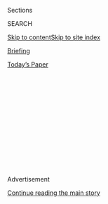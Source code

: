 <div id="app">

<div>

<div>

<div>

<div class="NYTAppHideMasthead css-1q2w90k e1suatyy0">

<div class="section css-ui9rw0 e1suatyy2">

<div class="css-eph4ug er09x8g0">

<div class="css-6n7j50">

</div>

<span class="css-1dv1kvn">Sections</span>

<div class="css-10488qs">

<span class="css-1dv1kvn">SEARCH</span>

</div>

[Skip to content](#site-content)[Skip to site
index](#site-index)

</div>

<div id="masthead-section-label" class="css-1wr3we4 eaxe0e00">

[Briefing](https://www.nytimes3xbfgragh.onion/interactive/2018/briefing/global-morning-briefing-newsletter-signup.html)

</div>

<div class="css-10698na e1huz5gh0">

</div>

</div>

<div id="masthead-bar-one" class="section hasLinks css-15hmgas e1csuq9d3">

<div class="css-uqyvli e1csuq9d0">

</div>

<div class="css-1uqjmks e1csuq9d1">

</div>

<div class="css-9e9ivx">

[](https://myaccount.nytimes3xbfgragh.onion/auth/login?response_type=cookie&client_id=vi)

</div>

<div class="css-1bvtpon e1csuq9d2">

[Today’s
Paper](https://www.nytimes3xbfgragh.onion/section/todayspaper)

</div>

</div>

</div>

</div>

<div data-aria-hidden="false">

<div id="site-content" data-role="main">

<div>

<div class="css-1aor85t" style="opacity:0.000000001;z-index:-1;visibility:hidden">

<div class="css-1hqnpie">

<div class="css-epjblv">

<span class="css-17xtcya">[Briefing](/interactive/2018/briefing/global-morning-briefing-newsletter-signup.html)</span><span class="css-x15j1o">|</span><span class="css-fwqvlz">11
of Our Best Weekend
Reads</span>

</div>

<div class="css-k008qs">

<div class="css-1iwv8en">

<span class="css-18z7m18"></span>

<div>

</div>

</div>

<span class="css-1n6z4y">https://nyti.ms/2D4AY08</span>

<div class="css-1705lsu">

<div class="css-4xjgmj">

<div class="css-4skfbu" data-role="toolbar" data-aria-label="Social Media Share buttons, Save button, and Comments Panel with current comment count" data-testid="share-tools">

  - 
  - 
  - 
  - 
    
    <div class="css-6n7j50">
    
    </div>

  - 

</div>

</div>

</div>

</div>

</div>

</div>

<div id="NYT_TOP_BANNER_REGION" class="css-13pd83m">

</div>

<div id="top-wrapper" class="css-1sy8kpn">

<div id="top-slug" class="css-l9onyx">

Advertisement

</div>

[Continue reading the main
story](#after-top)

<div class="ad top-wrapper" style="text-align:center;height:100%;display:block;min-height:250px">

<div id="top" class="place-ad" data-position="top" data-size-key="top">

</div>

</div>

<div id="after-top">

</div>

</div>

<div>

<div id="sponsor-wrapper" class="css-1hyfx7x">

<div id="sponsor-slug" class="css-19vbshk">

Supported by

</div>

[Continue reading the main
story](#after-sponsor)

<div id="sponsor" class="ad sponsor-wrapper" style="text-align:center;height:100%;display:block">

</div>

<div id="after-sponsor">

</div>

</div>

<div class="css-186x18t">

</div>

<div class="css-1vkm6nb ehdk2mb0">

# 11 of Our Best Weekend Reads

</div>

Mourning John Lewis. Advances in Alzheimer’s research. Sheep in Senegal.
Ben & Jerry. And more.

<div class="css-18e8msd">

<div class="css-vp77d3 epjyd6m0">

<div class="css-hus3qt ey68jwv0" data-aria-hidden="true">

[![Jillian
Rayfield](https://static01.graylady3jvrrxbe.onion/images/2019/11/22/reader-center/author-jillian-rayfield/author-jillian-rayfield-thumbLarge.png
"Jillian Rayfield")](https://www.nytimes3xbfgragh.onion/by/jillian-rayfield)

</div>

<div class="css-1baulvz">

By [<span class="css-1baulvz last-byline" itemprop="name">Jillian
Rayfield</span>](https://www.nytimes3xbfgragh.onion/by/jillian-rayfield)

</div>

</div>

  - July 31,
    2020

  - 
    
    <div class="css-4xjgmj">
    
    <div class="css-d8bdto" data-role="toolbar" data-aria-label="Social Media Share buttons, Save button, and Comments Panel with current comment count" data-testid="share-tools">
    
      - 
      - 
      - 
      - 
        
        <div class="css-6n7j50">
        
        </div>
    
      - 
    
    </div>
    
    </div>

</div>

</div>

<div class="section meteredContent css-1r7ky0e" name="articleBody" itemprop="articleBody">

<div class="css-1fanzo5 StoryBodyCompanionColumn">

<div class="css-53u6y8">

Welcome to the weekend, and welcome to August. It’s the beginning of the
end of summer. If you’re like me, the end of the heat can’t come soon
enough. If not, don’t worry: There’s still plenty of time to [head to
the
woods](https://www.nytimes3xbfgragh.onion/2020/07/29/at-home/newsletter.html),
[make a watermelon
salad](https://www.nytimes3xbfgragh.onion/2020/07/29/dining/watermelon-salad-recipe.html)
or even learn [some theater skills (or knife-fighting
techniques)](https://www.nytimes3xbfgragh.onion/2020/07/30/theater/theater-classes-at-home.html).
Whatever you do, be sure to make time for some amazing
journalism.

</div>

</div>

<div class="css-79elbk" data-testid="photoviewer-wrapper">

<div class="css-z3e15g" data-testid="photoviewer-wrapper-hidden">

</div>

<div class="css-1a48zt4 ehw59r15" data-testid="photoviewer-children">

![<span class="css-cnj6d5 e1z0qqy90" itemprop="copyrightHolder"><span class="css-1ly73wi e1tej78p0">Credit...</span><span>David
Deal/Redux</span></span>](https://static01.graylady3jvrrxbe.onion/images/2020/07/29/opinion/01lewis-weekend/00lewis-articleLarge.jpg?quality=75&auto=webp&disable=upscale)

</div>

</div>

<div class="css-1fanzo5 StoryBodyCompanionColumn">

<div class="css-53u6y8">

## [John Lewis: Together, you can redeem the soul of our nation](https://www.nytimes3xbfgragh.onion/2020/07/30/opinion/john-lewis-civil-rights-america.html)

From the Opinion section: Mr. Lewis, the civil rights leader who died on
July 17, [wrote an essay shortly before his death, to be published upon
the day of his
funeral.](https://www.nytimes3xbfgragh.onion/2020/07/30/opinion/john-lewis-civil-rights-america.html)
“Though I am gone, I urge you to answer the highest calling of your
heart and stand up for what you truly believe,” he wrote.

\[Also read: [“Times Insider: The Blessing and Burden of Being John
Lewis,”](https://www.nytimes3xbfgragh.onion/2020/07/23/insider/john-lewis-memory.html)
and [watch some of the tributes at his
funeral.](https://www.nytimes3xbfgragh.onion/video/us/politics/100000007264823/john-lewis-funeral.html)\]

</div>

</div>

<div class="css-1fanzo5 StoryBodyCompanionColumn">

<div class="css-53u6y8">

\_\_\_\_

</div>

</div>

<div class="css-79elbk" data-testid="photoviewer-wrapper">

<div class="css-z3e15g" data-testid="photoviewer-wrapper-hidden">

</div>

<div class="css-1a48zt4 ehw59r15" data-testid="photoviewer-children">

<div class="css-1xdhyk6 erfvjey0">

<span class="css-1ly73wi e1tej78p0">Image</span>

<div class="css-zjzyr8">

<div data-testid="lazyimage-container" style="height:257.77777777777777px">

</div>

</div>

</div>

<span class="css-cnj6d5 e1z0qqy90" itemprop="copyrightHolder"><span class="css-1ly73wi e1tej78p0">Credit...</span><span>Ryan
Christopher Jones for The New York
Times</span></span>

</div>

</div>

<div class="css-1fanzo5 StoryBodyCompanionColumn">

<div class="css-53u6y8">

## [A viral epidemic splintering into deadly pieces](https://www.nytimes3xbfgragh.onion/2020/07/29/health/coronavirus-future-america.html)

[There’s not just one coronavirus outbreak in the United States. Now
there are many, each requiring its own mix of
solutions.](https://www.nytimes3xbfgragh.onion/2020/07/29/health/coronavirus-future-america.html)

\_\_\_\_

</div>

</div>

<div class="css-79elbk" data-testid="photoviewer-wrapper">

<div class="css-z3e15g" data-testid="photoviewer-wrapper-hidden">

</div>

<div class="css-1a48zt4 ehw59r15" data-testid="photoviewer-children">

<div class="css-1xdhyk6 erfvjey0">

<span class="css-1ly73wi e1tej78p0">Image</span>

<div class="css-zjzyr8">

<div data-testid="lazyimage-container" style="height:257.77777777777777px">

</div>

</div>

</div>

<span class="css-cnj6d5 e1z0qqy90" itemprop="copyrightHolder"><span class="css-1ly73wi e1tej78p0">Credit...</span><span>Finnbarr
Webster/Getty
Images</span></span>

</div>

</div>

<div class="css-1fanzo5 StoryBodyCompanionColumn">

<div class="css-53u6y8">

## [Whence came Stonehenge’s stones? Now we know](https://www.nytimes3xbfgragh.onion/2020/07/29/science/stonehenge-archaeology-sarsens.html)

[Last year, archaeologists pinpointed the origin of many of the ancient
monument’s massive stones. A new study identifies the source of the
rest.](https://www.nytimes3xbfgragh.onion/2020/07/29/science/stonehenge-archaeology-sarsens.html)

</div>

</div>

<div class="css-1fanzo5 StoryBodyCompanionColumn">

<div class="css-53u6y8">

\_\_\_\_

</div>

</div>

<div class="css-79elbk" data-testid="photoviewer-wrapper">

<div class="css-z3e15g" data-testid="photoviewer-wrapper-hidden">

</div>

<div class="css-1a48zt4 ehw59r15" data-testid="photoviewer-children">

<div class="css-1xdhyk6 erfvjey0">

<span class="css-1ly73wi e1tej78p0">Image</span>

<div class="css-zjzyr8">

<div data-testid="lazyimage-container" style="height:230.06666666666666px">

</div>

</div>

</div>

<span class="css-cnj6d5 e1z0qqy90" itemprop="copyrightHolder"><span class="css-1ly73wi e1tej78p0">Credit...</span><span>Hannah
Price for The New York
Times</span></span>

</div>

</div>

<div class="css-1fanzo5 StoryBodyCompanionColumn">

<div class="css-53u6y8">

## [Pollution is killing Black Americans. This community fought back.](https://www.nytimes3xbfgragh.onion/2020/07/28/magazine/pollution-philadelphia-black-americans.html)

African-Americans are 75 percent more likely than others to live near
facilities that produce hazardous waste. [Can a grass-roots
environmental-justice movement make a
difference?](https://www.nytimes3xbfgragh.onion/2020/07/28/magazine/pollution-philadelphia-black-americans.html)

Above, Kilynn Johnson outside her home in South Philadelphia. She and
several members of her family have suffered from various forms of
cancer.

\_\_\_\_

</div>

</div>

<div class="css-79elbk" data-testid="photoviewer-wrapper">

<div class="css-z3e15g" data-testid="photoviewer-wrapper-hidden">

</div>

<div class="css-1a48zt4 ehw59r15" data-testid="photoviewer-children">

<div class="css-1xdhyk6 erfvjey0">

<span class="css-1ly73wi e1tej78p0">Image</span>

<div class="css-zjzyr8">

<div data-testid="lazyimage-container" style="height:257.77777777777777px">

</div>

</div>

</div>

<span class="css-cnj6d5 e1z0qqy90" itemprop="copyrightHolder"><span class="css-1ly73wi e1tej78p0">Credit...</span><span>Sergey
Ponomarev for The New York
Times</span></span>

</div>

</div>

<div class="css-1fanzo5 StoryBodyCompanionColumn">

<div class="css-53u6y8">

## [In Russia’s far east, a new face of resistance to Putin’s reign](https://www.nytimes3xbfgragh.onion/2020/07/28/world/europe/russias-far-east-protests-putin.html)

As protests swell in the city of Khabarovsk, 4,000 miles from Moscow,
[residents who had never before found a public outlet for anger are
becoming
activists.](https://www.nytimes3xbfgragh.onion/2020/07/28/world/europe/russias-far-east-protests-putin.html)

\_\_\_\_

</div>

</div>

<div class="css-79elbk" data-testid="photoviewer-wrapper">

<div class="css-z3e15g" data-testid="photoviewer-wrapper-hidden">

</div>

<div class="css-1a48zt4 ehw59r15" data-testid="photoviewer-children">

<div class="css-1xdhyk6 erfvjey0">

<span class="css-1ly73wi e1tej78p0">Image</span>

<div class="css-zjzyr8">

<div data-testid="lazyimage-container" style="height:241.66666666666663px">

</div>

</div>

</div>

<span class="css-cnj6d5 e1z0qqy90" itemprop="copyrightHolder"><span class="css-1ly73wi e1tej78p0">Credit...</span><span>Mohamed
Abd El
Ghany/Reuters</span></span>

</div>

</div>

<div class="css-1fanzo5 StoryBodyCompanionColumn">

<div class="css-53u6y8">

## [Longer, slower, farther: savoring the prospect of future travels](https://www.nytimes3xbfgragh.onion/2020/07/28/travel/future-travel-bucket-list-coronavirus.html)

In the travel lull induced by the pandemic, [some people are planning
ambitious, once-in-a-lifetime
trips.](https://www.nytimes3xbfgragh.onion/2020/07/28/travel/future-travel-bucket-list-coronavirus.html)
Optimists are targeting
2021.

\_\_\_\_

</div>

</div>

<div class="css-79elbk" data-testid="photoviewer-wrapper">

<div class="css-z3e15g" data-testid="photoviewer-wrapper-hidden">

</div>

<div class="css-1a48zt4 ehw59r15" data-testid="photoviewer-children">

<div class="css-1xdhyk6 erfvjey0">

<span class="css-1ly73wi e1tej78p0">Image</span>

<div class="css-zjzyr8">

<div data-testid="lazyimage-container" style="height:375.0666666666667px">

</div>

</div>

</div>

<span class="css-cnj6d5 e1z0qqy90" itemprop="copyrightHolder"><span class="css-1ly73wi e1tej78p0">Credit...</span><span>Zephyr/Science
Source</span></span>

</div>

</div>

<div class="css-1fanzo5 StoryBodyCompanionColumn">

<div class="css-53u6y8">

## [“Amazing, isn’t it?” Long-sought blood test for Alzheimer’s in reach](https://www.nytimes3xbfgragh.onion/2020/07/28/health/alzheimers-blood-test.html)

[Scientists say such tests could be available in a few
years,](https://www.nytimes3xbfgragh.onion/2020/07/28/health/alzheimers-blood-test.html)
speeding research for treatments and providing a diagnosis for dementia
patients who want to know if they have Alzheimer’s
disease.

\_\_\_\_

</div>

</div>

<div class="css-79elbk" data-testid="photoviewer-wrapper">

<div class="css-z3e15g" data-testid="photoviewer-wrapper-hidden">

</div>

<div class="css-1a48zt4 ehw59r15" data-testid="photoviewer-children">

<div class="css-1xdhyk6 erfvjey0">

<span class="css-1ly73wi e1tej78p0">Image</span>

<div class="css-zjzyr8">

<div data-testid="lazyimage-container" style="height:257.77777777777777px">

</div>

</div>

</div>

<span class="css-cnj6d5 e1z0qqy90" itemprop="copyrightHolder"><span class="css-1ly73wi e1tej78p0">Credit...</span><span>Ricci
Shryock for The New York
Times</span></span>

</div>

</div>

<div class="css-1fanzo5 StoryBodyCompanionColumn">

<div class="css-53u6y8">

## [For Senegal’s biggest holiday, a shortage of the all-important sheep](https://www.nytimes3xbfgragh.onion/2020/07/29/world/africa/senegal-tabaski-sheep-eid-adha.html)

Properly celebrating Tabaski, as Eid al-Adha is known in Senegal,
requires a sacrificial sheep. [Coronavirus restrictions have made the
animals more expensive, putting them out of reach of
many.](https://www.nytimes3xbfgragh.onion/2020/07/29/world/africa/senegal-tabaski-sheep-eid-adha.html)

\_\_\_\_

</div>

</div>

<div class="css-79elbk" data-testid="photoviewer-wrapper">

<div class="css-z3e15g" data-testid="photoviewer-wrapper-hidden">

</div>

<div class="css-1a48zt4 ehw59r15" data-testid="photoviewer-children">

<div class="css-1xdhyk6 erfvjey0">

<span class="css-1ly73wi e1tej78p0">Image</span>

<div class="css-zjzyr8">

<div data-testid="lazyimage-container" style="height:217.82222222222222px">

</div>

</div>

</div>

<span class="css-cnj6d5 e1z0qqy90" itemprop="copyrightHolder"><span class="css-1ly73wi e1tej78p0">Credit...</span><span>Muppets
Studio/Disney+</span></span>

</div>

</div>

<div class="css-1fanzo5 StoryBodyCompanionColumn">

<div class="css-53u6y8">

## [It’s time to re-re-re-meet the Muppets](https://www.nytimes3xbfgragh.onion/2020/07/23/arts/television/muppets-now-disney.html)

“Muppets Now,” a new series on Disney+, is the latest attempt to take
Kermit the Frog and his fuzzy companions [back to their anarchic sketch
comedy
roots.](https://www.nytimes3xbfgragh.onion/2020/07/23/arts/television/muppets-now-disney.html)

\_\_\_\_

</div>

</div>

<div class="css-79elbk" data-testid="photoviewer-wrapper">

<div class="css-z3e15g" data-testid="photoviewer-wrapper-hidden">

</div>

<div class="css-1a48zt4 ehw59r15" data-testid="photoviewer-children">

<div class="css-1xdhyk6 erfvjey0">

<span class="css-1ly73wi e1tej78p0">Image</span>

<div class="css-zjzyr8">

<div data-testid="lazyimage-container" style="height:257.77777777777777px">

</div>

</div>

</div>

<span class="css-cnj6d5 e1z0qqy90" itemprop="copyrightHolder"><span class="css-1ly73wi e1tej78p0">Credit...</span><span>Dmitry
Kostyukov for The New York
Times</span></span>

</div>

</div>

<div class="css-1fanzo5 StoryBodyCompanionColumn">

<div class="css-53u6y8">

## [Heartbreak and hand sanitizer in French wine country](https://www.nytimes3xbfgragh.onion/2020/07/27/world/europe/france-alsace-wine-coronavirus.html)

Between the coronavirus and tariffs imposed by the U.S., the French wine
market has collapsed. So winemakers are — very sadly — [sending their
excess product off to another life as hand
sanitizer.](https://www.nytimes3xbfgragh.onion/2020/07/27/world/europe/france-alsace-wine-coronavirus.html)

</div>

</div>

<div class="css-1fanzo5 StoryBodyCompanionColumn">

<div class="css-53u6y8">

\_\_\_\_

</div>

</div>

<div class="css-79elbk" data-testid="photoviewer-wrapper">

<div class="css-z3e15g" data-testid="photoviewer-wrapper-hidden">

</div>

<div class="css-1a48zt4 ehw59r15" data-testid="photoviewer-children">

<div class="css-1xdhyk6 erfvjey0">

<span class="css-1ly73wi e1tej78p0">Image</span>

<div class="css-zjzyr8">

<div data-testid="lazyimage-container" style="height:386.02222222222224px">

</div>

</div>

</div>

<span class="css-cnj6d5 e1z0qqy90" itemprop="copyrightHolder"><span class="css-1ly73wi e1tej78p0">Credit...</span><span>Mamadi
Doumbouya for The New York
Times</span></span>

</div>

</div>

<div class="css-1fanzo5 StoryBodyCompanionColumn">

<div class="css-53u6y8">

## [Ben & Jerry’s radical ice cream dreams](https://www.nytimes3xbfgragh.onion/interactive/2020/07/27/magazine/ben-jerry-interview.html)

[“There wasn’t any other business talking about dismantling white
supremacy,”](https://www.nytimes3xbfgragh.onion/interactive/2020/07/27/magazine/ben-jerry-interview.html)
Jerry Greenfield, one half of the ice cream duo, said.

\_\_\_\_

*For more great reads, follow me,*
[*@jillrayfield*](https://twitter.com/jillrayfield)*, on Twitter.*

</div>

</div>

</div>

<div>

</div>

<div>

</div>

<div>

</div>

<div>

<div id="bottom-wrapper" class="css-1ede5it">

<div id="bottom-slug" class="css-l9onyx">

Advertisement

</div>

[Continue reading the main
story](#after-bottom)

<div id="bottom" class="ad bottom-wrapper" style="text-align:center;height:100%;display:block;min-height:90px">

</div>

<div id="after-bottom">

</div>

</div>

</div>

</div>

</div>

## Site Index

<div>

</div>

## Site Information Navigation

  - [© <span>2020</span> <span>The New York Times
    Company</span>](https://help.nytimes3xbfgragh.onion/hc/en-us/articles/115014792127-Copyright-notice)

<!-- end list -->

  - [NYTCo](https://www.nytco.com/)
  - [Contact
    Us](https://help.nytimes3xbfgragh.onion/hc/en-us/articles/115015385887-Contact-Us)
  - [Work with us](https://www.nytco.com/careers/)
  - [Advertise](https://nytmediakit.com/)
  - [T Brand Studio](http://www.tbrandstudio.com/)
  - [Your Ad
    Choices](https://www.nytimes3xbfgragh.onion/privacy/cookie-policy#how-do-i-manage-trackers)
  - [Privacy](https://www.nytimes3xbfgragh.onion/privacy)
  - [Terms of
    Service](https://help.nytimes3xbfgragh.onion/hc/en-us/articles/115014893428-Terms-of-service)
  - [Terms of
    Sale](https://help.nytimes3xbfgragh.onion/hc/en-us/articles/115014893968-Terms-of-sale)
  - [Site
    Map](https://spiderbites.nytimes3xbfgragh.onion)
  - [Help](https://help.nytimes3xbfgragh.onion/hc/en-us)
  - [Subscriptions](https://www.nytimes3xbfgragh.onion/subscription?campaignId=37WXW)

</div>

</div>

</div>

</div>
